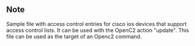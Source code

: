 ## Note
Sample file with access control entries for cisco ios devices that support access control lists. It can be used with the OpenC2 action "update". This file can be used as the target of an Openc2 command.
